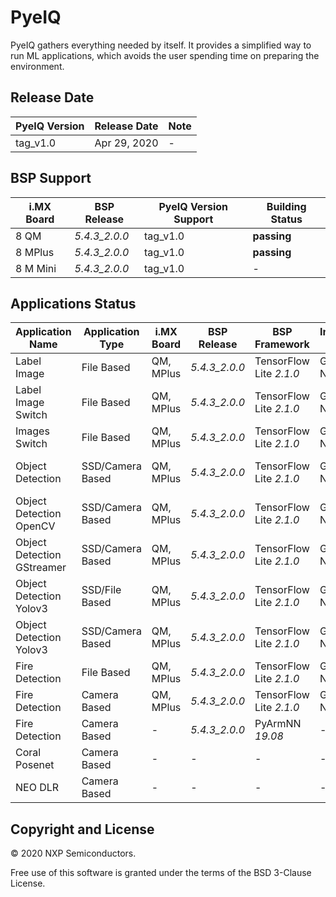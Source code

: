 # PyeIQ

PyeIQ gathers everything needed by itself. It provides a simplified way to run
ML applications, which avoids the user spending time on preparing the environment.

## Release Date

| PyeIQ Version | Release Date | Note |
|---------------|--------------|------|
| tag_v1.0      | Apr 29, 2020 | -    |

## BSP Support

| **i.MX Board** | **BSP Release**   | **PyeIQ Version Support** | **Building Status** |
|----------------|-------------------|---------------------------|---------------------|
| 8 QM           | _5.4.3_2.0.0_     | tag_v1.0                  | **passing**         |
| 8 MPlus        | _5.4.3_2.0.0_     | tag_v1.0                  | **passing**         |
| 8 M Mini       | _5.4.3_2.0.0_     | tag_v1.0                  | -                   |


## Applications Status

| Application Name                  | Application Type   | i.MX Board | BSP Release   | BSP Framework           | Inference Core | Status      |  Notes                 |
|-----------------------------------|--------------------|------------|---------------|-------------------------|----------------|-------------|------------------------|
| Label Image                       | File Based         | QM, MPlus  | _5.4.3_2.0.0_ | TensorFlow Lite _2.1.0_ | GPU, NPU       | **passing** | -                      |
| Label Image Switch                | File Based         | QM, MPlus  | _5.4.3_2.0.0_ | TensorFlow Lite _2.1.0_ | GPU, NPU       | **passing** | -                      |
| Images Switch                     | File Based         | QM, MPlus  | _5.4.3_2.0.0_ | TensorFlow Lite _2.1.0_ | GPU, NPU       | **passing** | -                      |
| Object Detection                  | SSD/Camera Based   | QM, MPlus  | _5.4.3_2.0.0_ | TensorFlow Lite _2.1.0_ | GPU, NPU       | **passing** | Need better model.     |
| Object Detection OpenCV           | SSD/Camera Based   | QM, MPlus  | _5.4.3_2.0.0_ | TensorFlow Lite _2.1.0_ | GPU, NPU       | **passing** | Need better model.     |
| Object Detection GStreamer        | SSD/Camera Based   | QM, MPlus  | _5.4.3_2.0.0_ | TensorFlow Lite _2.1.0_ | GPU, NPU       | -           | Pending issues.        |
| Object Detection Yolov3           | SSD/File Based     | QM, MPlus  | _5.4.3_2.0.0_ | TensorFlow Lite _2.1.0_ | GPU, NPU       | -           | Pending issues.        |
| Object Detection Yolov3           | SSD/Camera Based   | QM, MPlus  | _5.4.3_2.0.0_ | TensorFlow Lite _2.1.0_ | GPU, NPU       | -           | Pending issues.        |
| Fire Detection                    | File Based         | QM, MPlus  | _5.4.3_2.0.0_ | TensorFlow Lite _2.1.0_ | GPU, NPU       | **passing** | -                      |
| Fire Detection                    | Camera Based       | QM, MPlus  | _5.4.3_2.0.0_ | TensorFlow Lite _2.1.0_ | GPU, NPU       | **passing** | -                      |
| Fire Detection                    | Camera Based       | -          | _5.4.3_2.0.0_ | PyArmNN _19.08_         | -              | -           | Requires _19.11_       |
| Coral Posenet                     | Camera Based       | -          | -             | -                       | -              | -           | Ongoing                |
| NEO DLR                           | Camera Based       | -          | -             | -                       | -              | -           | Ongoing                |


## Copyright and License

© 2020 NXP Semiconductors.

Free use of this software is granted under the terms of the BSD 3-Clause License.
